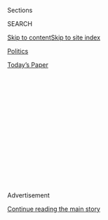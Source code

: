 <div id="app">

<div>

<div>

<div>

<div class="NYTAppHideMasthead css-1q2w90k e1suatyy0">

<div class="section css-ui9rw0 e1suatyy2">

<div class="css-eph4ug er09x8g0">

<div class="css-6n7j50">

</div>

<span class="css-1dv1kvn">Sections</span>

<div class="css-10488qs">

<span class="css-1dv1kvn">SEARCH</span>

</div>

[Skip to content](#site-content)[Skip to site
index](#site-index)

</div>

<div id="masthead-section-label" class="css-1wr3we4 eaxe0e00">

[Politics](https://www.nytimes.com/section/politics)

</div>

<div class="css-10698na e1huz5gh0">

</div>

</div>

<div id="masthead-bar-one" class="section hasLinks css-15hmgas e1csuq9d3">

<div class="css-uqyvli e1csuq9d0">

</div>

<div class="css-1uqjmks e1csuq9d1">

</div>

<div class="css-9e9ivx">

[](https://myaccount.nytimes.com/auth/login?response_type=cookie&client_id=vi)

</div>

<div class="css-1bvtpon e1csuq9d2">

[Today’s
Paper](https://www.nytimes.com/section/todayspaper)

</div>

</div>

</div>

</div>

<div data-aria-hidden="false">

<div id="site-content" data-role="main">

<div>

<div class="css-1aor85t" style="opacity:0.000000001;z-index:-1;visibility:hidden">

<div class="css-1hqnpie">

<div class="css-epjblv">

<span class="css-17xtcya">[Politics](/section/politics)</span><span class="css-x15j1o">|</span><span class="css-fwqvlz">Trump
Fires Impeachment Witnesses Gordon Sondland and Alexander Vindman in
Post-Acquittal
Purge</span>

</div>

<div class="css-k008qs">

<div class="css-1iwv8en">

<span class="css-18z7m18"></span>

<div>

</div>

</div>

<span class="css-1n6z4y">https://nyti.ms/3bqvDwP</span>

<div class="css-1705lsu">

<div class="css-4xjgmj">

<div class="css-4skfbu" data-role="toolbar" data-aria-label="Social Media Share buttons, Save button, and Comments Panel with current comment count" data-testid="share-tools">

  - 
  - 
  - 
  - 
    
    <div class="css-6n7j50">
    
    </div>

  - 
  - 

</div>

</div>

</div>

</div>

</div>

</div>

<div id="NYT_TOP_BANNER_REGION" class="css-13pd83m">

</div>

<div id="top-wrapper" class="css-1sy8kpn">

<div id="top-slug" class="css-l9onyx">

Advertisement

</div>

[Continue reading the main
story](#after-top)

<div class="ad top-wrapper" style="text-align:center;height:100%;display:block;min-height:250px">

<div id="top" class="place-ad" data-position="top" data-size-key="top">

</div>

</div>

<div id="after-top">

</div>

</div>

<div>

<div id="sponsor-wrapper" class="css-1hyfx7x">

<div id="sponsor-slug" class="css-19vbshk">

Supported by

</div>

[Continue reading the main
story](#after-sponsor)

<div id="sponsor" class="ad sponsor-wrapper" style="text-align:center;height:100%;display:block">

</div>

<div id="after-sponsor">

</div>

</div>

<div class="css-186x18t">

</div>

<div class="css-1vkm6nb ehdk2mb0">

# Trump Fires Impeachment Witnesses Gordon Sondland and Alexander Vindman in Post-Acquittal Purge

</div>

Emboldened by his victory and determined to strike back, the president
removed Mr. Sondland as ambassador to the European Union after the White
House earlier on Friday dismissed Colonel Vindman.

<div class="css-79elbk" data-testid="photoviewer-wrapper">

<div class="css-z3e15g" data-testid="photoviewer-wrapper-hidden">

</div>

<div class="css-1a48zt4 ehw59r15" data-testid="photoviewer-children">

![<span class="css-16f3y1r e13ogyst0" data-aria-hidden="true">Gordon D.
Sondland, the ambassador to the European Union and a witness in the
impeachment inquiry, was fired on
Friday.</span><span class="css-cnj6d5 e1z0qqy90" itemprop="copyrightHolder"><span class="css-1ly73wi e1tej78p0">Credit...</span><span><span>Samuel
Corum for The New York
Times</span></span></span>](https://static01.nyt.com/images/2020/02/07/us/07dc-revenge2/07dc-revenge2-articleLarge-v2.jpg?quality=75&auto=webp&disable=upscale)

</div>

</div>

<div class="css-18e8msd">

<div class="css-otjvjh epjyd6m0">

<div class="css-1u9l98q ey68jwv0" data-aria-hidden="true">

[![Peter
Baker](https://static01.nyt.com/images/2018/06/13/multimedia/peter-baker/peter-baker-thumbLarge-v2.png
"Peter Baker")](https://www.nytimes.com/by/peter-baker)[![Maggie
Haberman](https://static01.nyt.com/images/2018/07/12/multimedia/author-maggie-haberman/author-maggie-haberman-thumbLarge.png
"Maggie Haberman")](https://www.nytimes.com/by/maggie-haberman)[![Danny
Hakim](https://static01.nyt.com/images/2018/10/18/multimedia/author-danny-hakim/author-danny-hakim-thumbLarge.png
"Danny Hakim")](https://www.nytimes.com/by/danny-hakim)[![Michael S.
Schmidt](https://static01.nyt.com/images/2018/06/12/multimedia/author-michael-s-schmidt/author-michael-s-schmidt-thumbLarge.png
"Michael S. Schmidt")](https://www.nytimes.com/by/michael-s-schmidt)

</div>

<div class="css-1baulvz">

By [<span class="css-1baulvz" itemprop="name">Peter
Baker</span>](https://www.nytimes.com/by/peter-baker),
[<span class="css-1baulvz" itemprop="name">Maggie
Haberman</span>](https://www.nytimes.com/by/maggie-haberman),
[<span class="css-1baulvz" itemprop="name">Danny
Hakim</span>](https://www.nytimes.com/by/danny-hakim) and
[<span class="css-1baulvz last-byline" itemprop="name">Michael S.
Schmidt</span>](https://www.nytimes.com/by/michael-s-schmidt)

</div>

</div>

  - 
    
    <div class="css-ld3wwf e16638kd2">
    
    Published Feb. 7, 2020Updated July 8,
    2020
    
    </div>

  - 
    
    <div class="css-4xjgmj">
    
    <div class="css-pvvomx" data-role="toolbar" data-aria-label="Social Media Share buttons, Save button, and Comments Panel with current comment count" data-testid="share-tools">
    
      - 
      - 
      - 
      - 
        
        <div class="css-6n7j50">
        
        </div>
    
      - 
      - 
    
    </div>
    
    </div>

</div>

</div>

<div class="section meteredContent css-1r7ky0e" name="articleBody" itemprop="articleBody">

<div class="css-1fanzo5 StoryBodyCompanionColumn">

<div class="css-53u6y8">

WASHINGTON — [President
Trump](https://www.nytimes.com/2020/02/14/podcasts/the-daily/trump-acquittal.html?action=click&module=Briefings&pgtype=Homepage)
wasted little time on Friday opening a campaign of retribution against
those he blames for his impeachment, firing two of the most prominent
witnesses in the House inquiry against him barely 48 hours after being
[acquitted by the
Senate](https://www.nytimes.com/2020/02/05/us/politics/trump-acquitted-impeachment.html).

</div>

</div>

<div>

</div>

<div class="css-1fanzo5 StoryBodyCompanionColumn">

<div class="css-53u6y8">

Emboldened by his victory and determined to strike back, Mr. Trump
ordered Gordon D. Sondland, the founder of a hotel chain who donated $1
million to the president’s inaugural committee, recalled from his post
as the ambassador to the European Union on the same day that [Lt. Col.
Alexander S.
Vindman](https://www.nytimes.com/2020/07/08/us/politics/vindman-trump-ukraine-impeachment.html),
a decorated Iraq war veteran on the National Security Council staff, was
marched out of the White House by security guards.

The ousters of Mr. Sondland and Colonel Vindman — along with Mr.
Vindman’s brother, Lt. Col. Yevgeny Vindman, an Army officer who also
worked on the National Security Council staff — may only presage a
broader effort to even accounts with the president’s perceived enemies.
In the two days since his acquittal in the Senate, Mr. Trump has [railed
about those who stood against
him](https://www.nytimes.com/2020/02/06/us/politics/trump-impeachment.html),
calling them “evil,” “corrupt” and “crooked,” while his press secretary
declared that those who hurt the president “[should pay
for](https://www.foxnews.com/media/stephanie-grisham-dems-must-be-held-accountable-for-corrupt-impeachment)”
it.

</div>

</div>

<div class="css-1fanzo5 StoryBodyCompanionColumn">

<div class="css-53u6y8">

Even as he began purging administration officials who testified in the
House impeachment inquiry, Mr. Trump assailed a Democratic senator who
he had hoped would side with him during the trial but did not and called
on the House to “expunge” his impeachment because he deems it
illegitimate.

The flurry of actions and outbursts drew quick condemnation from
Democrats, who said the president was demonstrating that he feels
unleashed, and complicated the politics of impeachment for moderate
Republicans who stood by him while arguing that he had learned his
lesson and would be more restrained in the future.

“There is no question in the mind of any American why this man’s job is
over, why this country now has one less soldier serving it at the White
House,” David Pressman, Colonel Vindman’s lawyer, said in a statement.
“Lt. Col. Vindman was asked to leave for telling the truth. His honor,
his commitment to right, frightened the powerful.”

Colonel Vindman spoke publicly only once, after being ordered to under
subpoena, Mr. Pressman added. “And for that, the most powerful man in
the world — buoyed by the silent, the pliable and the complicit — has
decided to exact
revenge.”

</div>

</div>

<div class="audioFigureHeading">

<div class="css-1et479a">

![](https://static01.nyt.com/images/2017/01/29/podcasts/the-daily-album-art/the-daily-album-art-articleInline-v2.jpg?quality=75&auto=webp&disable=upscale)

</div>

### Listen to ‘The Daily’: The Post-Acquittal Presidency

<span class="css-59o34k">How has President Trump’s acquittal in the
Senate impeachment trial emboldened him in the Oval Office?</span>

</div>

<div class="css-qe9gm7">

<div>

<div class="css-1g7y0i5 e1drnplw0">

<div class="css-1ceswkc e1drnplw1">

</div>

<div class="css-f2fzwx e1drnplw2">

<div data-aria-labelledby="modal-title" data-role="region">

<div id="modal-title" class="css-mln36k">

transcript

</div>

<div class="css-pbq7ev">

</div>

<span>Back to The
Daily</span>

<div class="css-f6lhej">

<div class="css-1ialerq">

<div class="css-1701swk">

bars

</div>

<div>

<div class="css-1t7yl1y">

0:00/28:08

</div>

<div class="css-og85jy">

\-28:08

</div>

</div>

</div>

</div>

<div class="css-15fbio0">

<div class="css-1p4nyns">

transcript

## Listen to ‘The Daily’: The Post-Acquittal Presidency

### Hosted by Michael Barbaro, produced by Eric Krupke, Adizah Eghan, and Jonathan Wolfe, and edited by Lisa Chow

#### How has President Trump’s acquittal in the Senate impeachment trial emboldened him in the Oval Office?

</div>

  - \[music\]

  - michael barbaro  
    From The New York Times, I’m Michael Barbaro. This is “The Daily.”
    
    Today: President Trump has undertaken a campaign of retribution
    against those who crossed him during the impeachment inquiry and
    favors for those who have tried to protect him. Peter Baker on the
    post-acquittal presidency.
    
    It’s Friday, February 14.

  - archived recording  
    \[HORNS\] Ladies and gentlemen, the President of the United States.

michael barbaro

Peter, I want to begin with retribution. How does that start?

  - archived recording (donald trump)  
    Well, thank you very much, everybody. Wow.

peter baker

The day after his acquittal in the Senate, the president gathers people
in the East Room of the White House for an event. It’s not quite a press
conference. It’s not quite a speech. It’s really kind of a mix, a mix of
a celebration of his acquittal but a venting session of his grievances.

  - archived recording (donald trump)  
    I want to start by thanking some of — and I call them friends,
    because you develop friendships and relationships when you’re in
    battle and war.

peter baker

And he wants to thank the people who stood behind him, names them in the
audience.

  - archived recording (donald trump)  
    Mitch McConnell, I want to tell you, you did a fantastic job.
    \[APPLAUSE\]

peter baker

Mitch McConnell, the Republican leader who did more than anybody to
secure his acquittal in the trial. And he mentions Jim Jordan —

  - archived recording (donald trump)  
    When I first got to know Jim, I said, huh, he never wears a jacket.
    What the hell’s going on? He’s obviously very proud of his body.
    \[LAUGHTER\]

peter baker

— and other members of the House, the Freedom Caucus, the conservative
Republicans who always stood by him in the most aggressive and assertive
and staunch way. And then, of course, he turns to his enemies.

The people he blames for his ordeal, the people he thinks have treated
him so unfairly, have plotted against him, been disloyal or what have
you. And he names ones that you would expect, of course.

  - archived recording (donald trump)  
    Nancy Pelosi is a horrible person.

peter baker

Nancy Pelosi, he says she’s a horrible person.

  - archived recording (donald trump)  
    A corrupt politician named Adam Schiff made up my statement to the
    Ukrainian president. He brought it out of thin air — just made it
    up. They say he’s a screenwriter, a failed screenwriter.

peter baker

He names, of course, Adam Schiff, the lead House prosecutor.

  - archived recording (donald trump)  
    And then you have some that used religion as a crutch. They never
    used it before.

peter baker

He names Mitt Romney, the Republican, the only Republican senator to
vote for conviction.

  - archived recording (donald trump)  
    But, you know, it’s a failed presidential candidate, so things can
    happen when you fail so badly running for president.

peter baker

These two now, of course, are really at odds. And you see the visceral
anger in the president in this moment.

And he mentions Colonel Alexander Vindman, a member of his own staff, a
detailee from the Pentagon working on Ukraine issues, and his twin
brother Yevgeny Vindman, who also works at the N.S.C. staff. He says it
almost in passing.

  - archived recording (donald trump)  
    Lieutenant Colonel Vindman and his twin brother, right?

peter baker

And he says it with such dripping disdain in his voice. You’d get the
sense immediately, of course, that this is somebody who’s really angry
at the president, and he’s got his attention.

michael barbaro

And remind us what puts Vindman in this list of enemies.

peter baker

Colonel Vindman was one of the members of the White House staff, the
National Security Council staff who were subpoenaed by the House to
testify in the impeachment inquiry. He didn’t come forward voluntarily.
He was required to by law to give his testimony to the committee. And
during his testimony, he told about being on the famous July 25 call
between the president and President Zelensky of Ukraine when the
president asked him to investigate Joe Biden and the Democrats. And
Colonel Vindman told the committee that he thought that was
inappropriate, and he reported it to his superiors at the N.S.C. And for
that, he has been on the target list of President Trump and his allies
ever since. Painted as disloyal, painted as even treasonous to the
country. His patriotism questioned even though he’s a decorated veteran
of the Iraq War, injured in battle, and really, a kind of a symbol to
both sides of sort of where this fight has evolved.

  - archived recording (donald trump)  
    Our country is just respected again, and it’s an honor to be with
    the people in this room. Thank you very much, everybody. Thank you.
    Thank you very much. Thank you.

peter baker

And so he comes to the end of this sort of rambling, meandering talk
that goes on for an hour and two minutes. And you get the sense that
this is not the end and that there’s more to come.

  - archived recording  
    Well, President Trump has begun his revenge in the wake of his
    impeachment trial.

peter baker

Colonel Vindman, the same witness he had just talked about so
dismissively at the East Room event finds himself escorted out of the
White House by security guards and told his services are no longer
needed —

michael barbaro

Wow.

peter baker

— exiled back to the Pentagon from which he came. Not just him —

  - archived recording  
    Escorted out of his job and off the White House grounds, as was his
    twin brother, who was also assigned to the N.S.C.

peter baker

His brother Yevgeny Vindman — who didn’t do anything, had nothing to do
with the impeachment hearings at all, except to show up and sit behind
his brother just as a matter of family support — also dismissed from his
post at the National Security Council, marched out at the same time by
security and sent back to the Pentagon.

  - archived recording  
    Today, Vindman’s lawyer issued a statement saying, quote, “The truth
    has cost him his job, his career and his privacy.”

peter baker

You can understand why a president might not want somebody on his staff
who had testified an impeachment hearing against him. But it was handled
in a way that was meant to maximize the public message, right? I’ll tell
you what I mean by that. The N.S.C. is currently undergoing a
downsizing. And in fact, the plan was to move Colonel Vindman out as
part of that, or at least to use that as the cover to to say, it’s not
about reprisal. It’s not about his role in impeachment. It’s just part
of this overall restructuring. And that’s frankly how other presidents
might have handled a situation like that.

michael barbaro

Come up with a rationale.

peter baker

Come up with a rationale, come up with a public face-saving kind of
storyline, a narrative, at least, that even though people would see
through it, would at least have the veneer of looking professional
rather than vindictive. That was not what the president wanted. He made
sure they did this separate from that reorganization. They did not
explain it as part of that reorganization. And they did not deny when we
called them that day that this was what it looked like, which was, of
course, an act of retribution.

michael barbaro

OK, so what happens next?

peter baker

Well, we thought that was the story for the day, these two brothers
being marched out of there.

michael barbaro

Right.

peter baker

And then we discover as the evening arrives that it’s not over.

  - archived recording  
    Now we’re getting word that the U.S. ambassador to the European
    Union, Gordon Sondland, he is out as well.

peter baker

Gordon Sondland, you may remember him. He was the ambassador to the
European Union, who had been deeply involved in the Ukraine pressure
campaign, on the phone with the president and required to testify,
became a key witness in the House hearings. He said that they were
operating on the order of the president himself. He said that it was
clearly a quid pro quo, and he said that everyone was in the loop.
Suddenly, it turns out he’s out as well. Now, as with Vindman, there was
a way to do this that would have minimized the public kerfuffle. Gordon
Sondland actually was ready to leave. He had told his superiors at the
State Department that he was ready to step down on his own. And he got
word that Friday you have to resign today, they told him. But he says,
no. I don’t want to resign on the same day that you’re pushing out these
Vindmans as if I’m part of some sort of purge.

michael barbaro

Wow.

peter baker

If you want me today, you’re going to have to fire me. And they called
back and said, OK, you’re fired.

michael barbaro

So at this point, it’s clear that this is a vindictive purge of anyone
who did anything that put the president in a negative light during the
impeachment process. And what is the reaction to that, that very clear
and deliberate message from the president inside Washington?

peter baker

Certainly among Democrats, even among a few Republicans who say what’s
the message you’re sending? If you respond to a subpoena, as ordered by
the law, and you give your testimony, you shouldn’t be punished for
doing that. The president’s view is, why should I have people I can’t
trust working for me? It’s my right as the president to have a staff
that serves my interests that I believe is loyal. And he’s made clear
that loyalty is a number one when it comes to this president. There’s no
other quality that matters more to him.

michael barbaro

And, Peter, as somebody who’s covered many White Houses, is he right
about that? Is it ultimately a presidential prerogative to decide if
someone testified against you, that, you know, you no longer want them
around, you don’t want them in those jobs anymore, especially
presidential appointments?

peter baker

It’s a good question, right? Because it does feel like it would be
untenable to have testified and provided damaging testimony against the
president, and then come to work every day afterwards. You would think,
in fact, you might not want to necessarily do that. But the question
isn’t what’s the right place then for that person to work. The
question is what the message the president is trying to send by what
he’s doing, right?

michael barbaro

Right.

peter baker

This president has made a point of making sure everybody knows these
people are out, and they’re out because of him and because he will not
tolerate disloyalty.

michael barbaro

OK, so that is the campaign of retribution so far, post acquittal, which
brings us to the campaign of protection for the president’s allies.

peter baker

Right. It’s not enough just to go after his perceived enemies. Now it’s
time to do something to protect his friends. And for him, this is going
to start with a colorful character and longtime friend and adviser named
Roger Stone, who’s about to go to prison.

michael barbaro

We’ll be right back.

So, Peter, before we get to how the president is trying to protect Roger
Stone, remind us who Roger Stone is.

peter baker

Roger Stone has been in American politics going back decades.

He is somebody who calls himself a dirty trickster.

  - archived recording (roger stone)  
    I’m certainly guilty of bluffing and posturing and punking the
    Democrats. Unless they pass some law against \[BLEEP\] and I missed
    it, I’m engaging in tradecraft. It’s politics.

peter baker

He’s a self-proclaimed fan of Richard Nixon. Even to this day, he has a
Richard Nixon tattoo.

michael barbaro

Right.

peter baker

He’s somebody who’s involved early on in some of the Reagan and Dole
campaigns, but over the years kind of drifted off into the side, really
kind of more of a fringe character, a conspiracy theorist, a
provocateur.

  - archived recording 1  
    In 1980, Stone began a lobbying firm with Paul Manafort that
    unapologetically catered to human rights abusers.

  - archived recording 2  
    He has these maxims on how he conducts his political strategy. One
    of his rules is never turn down an opportunity to have sex or be on
    television.

  - archived recording 3  
    We’ve seen a lot of colorful characters in the world of political
    consulting, none more colorful than Roger Stone. And that is the
    most charitable adjective you can apply to the single weirdest man
    possibly in the history of political consulting.

peter baker

He’d been friends for years with Donald Trump. And like Roger Stone,
Trump comes from the outside, right? He was not part of the Republican
establishment. But suddenly, he’s powering forward toward a presidential
bid. And he brings with him people like Roger Stone, who had not been in
the center of American politics now for years.

michael barbaro

Right. And my recollection is that it’s during that campaign that Roger
Stone gets into very significant trouble.

peter baker

Right. He becomes wrapped up in the whole story about the Russian
hacking of the Democratic emails.

  - archived recording  
    Hillary Clinton’s campaign dealing with more email problems. The
    email account of campaign chairman John Podesta was hacked and many
    of the emails released.

peter baker

Things he said gave the impression that he might have known about it in
advance.

michael barbaro

Right.

  - archived recording  
    So were you surprised when John Podesta’s emails came out, as you
    seemed to predict ahead of time?

  - archived recording (roger stone)  
    I was interested, like the rest of the country.

  - archived recording  
    Were you surprised?

  - archived recording (roger stone)  
    No, I wouldn’t say that I was surprised.

peter baker

And that puts him right in the heart of this. Is he a link between the
Trump campaign and Russia through perhaps WikiLeaks, which is the cutout
that the Russians used to get these emails out. And so, once the
president wins and comes into office, his friend Roger Stone finds
himself under investigation for what he knew and when he knew it. And
then Congress jumps in. They call Stone to testify at the House
Intelligence Committee. And this is where he really gets into trouble.

  - archived recording (roger stone)  
    We had a very frank exchange. I answered all of the questions. I
    made the case that the accusation that I knew about John Podesta’s
    email hack in advance was false, that I knew about the content and
    source of the WikiLeaks disclosures regarding Hillary Clinton was
    false.

peter baker

He starts telling things that are demonstrably not true. And he
ultimately ends up getting charged with lying to Congress. He also tries
to get an associate of his to not tell the truth, threatens him even,
threatens to kill his dog.

michael barbaro

Whoa.

peter baker

And he was put on trial. And last fall Roger Stone was convicted of
seven crimes, seven felonies, including lying to Congress and witness
intimidation.

michael barbaro

And these are conditions on very serious charges of obstructing a
congressional investigation into Russian meddling in the 2016 election.
That’s right. I remember thinking when that happened, like, whoa. This
is the big leagues for Roger Stone.

peter baker

Exactly. And the question is, why is he lying? Why is he obstructing? Is
he trying to protect the president? This is how this all fits together,
right? This goes back to the whole Russian interference. This goes back
to the Mueller probe. This goes back to the things that have dominated
this presidency for three years and frustrated this president for three
years. So he sees Roger Stone’s conviction as an illegitimate shot at
him, at himself, the president. A way of trying to take him down because
they couldn’t take him down any other way.

michael barbaro

OK. So Peter, how does the president try to protect Stone after this
conviction?

peter baker

So even as he’s in the middle of this campaign of retribution against
the Vindman brothers and Gordon Sondland, he is increasingly aware that
the sentencing for Roger Stone is coming up. And then, when Monday comes
around and the prosecutors present their recommendation for a sentence
to the court, the prosecutors ask for seven to nine years behind bars.
That’s the normal sentence that would be required under the sentencing
guidelines passed by Congress for crimes of the type that Roger Stone
was convicted of. So they didn’t go outside of those guidelines. They
simply said we want to sentence him to what the guidelines say. That
doesn’t mean the judge would go along with it, but that was their
recommendation. Well, that set the president off.

  - archived recording  
    The president expressed his outrage on Twitter, calling it a very
    unfair situation, adding, “Cannot allow this miscarriage of
    justice\!”

peter baker

In the middle of the night, he starts sending out tweets, angry tweets.
How can this happen? Nine years, this is outrageous. And they’re going
after him. How come they don’t go after my enemies but they go after
him? And that just sort of sets the town ablaze.

  - archived recording  
    Controversy in the nation’s capital now over a sentencing
    recommendation for President Trump’s longtime friend Roger Stone.

peter baker

Here’s a president weighing in directly on a court case involving a
friend of his. This is something that we have not seen really since
Watergate. Presidents don’t, especially publicly, weigh in on
prosecutions of people that they are personally connected to, at least
except in the venue of issuing pardons at some point, which they
sometimes do. So this has shocked a lot of people. But what really
shocked a lot of people in Washington was when they woke up a few hours
later on Tuesday and they saw not only these tweets, but they saw that
the attorney general of the United States, Bill Barr, had essentially
overruled the career prosecutors.

  - archived recording  
    Breaking news involving President Trump. A stunning reversal in the
    sentencing recommendation for Trump confidant Roger Stone.

peter baker

And said, no, we’re not going to ask for a sentence this heavy. We’re
going to ask for something lighter.

michael barbaro

So not seven to nine years, something less.

peter baker

Not seven to nine years, something less. It doesn’t specify what, but
something below what the guidelines would normally call for. And so this
is causing a huge furor in the U.S. attorney’s office in Washington.

  - archived recording  
    What is going on? President Trump knows how to get away with stuff
    when we’re not watching.

peter baker

The four career prosecutors who worked on the Stone case, all four of
them, quit.

  - archived recording  
    We’re following some truly stunning, breaking news, still developing
    by the minute this hour. Federal prosecutors in the Roger Stone
    criminal case have resigned this afternoon.

peter baker

One after the other. One, two, three, four, just like that.

  - archived recording  
    This does not happen. Prosecutors don’t resign just days before they
    go to sentencing after a case that they’ve worked so hard on.

peter baker

One of them actually quits his job altogether, leaves the Justice
Department as a whole.

  - archived recording  
    In protest.

peter baker

Well, they don’t say it, but that’s the obvious conclusion. Yes, they’re
protesting the overruling of their recommendation. And I think that they
felt like they had an ethical obligation. If they had told the court
this is the sentence we think is appropriate, and then suddenly a day
later the same department is coming and saying, no, we don’t — how is
that tenable for them to continue on that case?

michael barbaro

And, Peter, given what has just happened — the firing of Vindman,
Sondland, Vindman’s brother — what is the reaction to this intervention?
Not just the retribution, but this protection?

peter baker

Well, in effect, the Democrats are saying we told you so, right?

  - archived recording (chuck schumer)  
    No serious person believes President Trump has learned any lesson.
    He doesn’t learn any lessons. He does just what he wants, what suits
    his ego at the moment.

peter baker

Senator Schumer, the Democratic leader in the upper chamber goes to the
floor and gives a pretty passionate speech in which he says that the
natural consequence of acquitting the president on the Ukraine matter
means that he feels completely unleashed and empowered to do whatever he
thinks is right for his own political interests.

  - archived recording (chuck schumer)  
    We are witnessing a crisis in the rule of law in America, unlike one
    we have ever seen before. It’s a crisis of President Trump’s making,
    but it was enabled and emboldened by every Senate Republican.

peter baker

Even amongst some Republicans, you’re seeing you know some discomfort,
particularly among moderate Republicans who tried to give the president
the benefit of the doubt by standing with him in the impeachment trial.
A couple of them had said even, well, maybe he’ll have learned a lesson
from all of this and he’ll be more measured, he’ll be more restrained in
the future and that that would be a good thing. Well, what you’re
hearing a lot of people saying is that doesn’t seem to be the case. And
I think that the question going forward is going to be, is it just a
burst of energy and lashing out in the days after the acquittal, or is
this the beginning of a month’s long recalibration of his
administration? What is he going to do going forward?

michael barbaro

Right. Is this the post-aquittal presidency, one in which enemies are
punished and allies are at all costs protected?

peter baker

Right, exactly. And that the instruments of government are to serve the
president’s interests, not just the public’s interests.

michael barbaro

Peter, what you have described here is what an old school political
terms might be called a strategy of carrots and sticks, but on steroids,
right? You protect those who have done right by you, and you punish
those who have somehow wronged you. And in the case of the president,
that “steroided up” strategy clearly worked when it came to impeachment.
And we talked to you. We talked to many of our colleagues about the fact
that there was genuine fear of crossing this president, and that that
influenced how the Senate voted in the impeachment trial. So if this
strategy is working — and by all accounts, it is working — why shouldn’t
the president keep it up?

peter baker

Well, it’s a great question. I think one of the things we’ve learned
about the last three years is that the norms, the standards, the lines
that we used to think of that constrained a president were more
aspirational and conceptual than they were legal. You go look. You go
back far enough, you’re going to find plenty of presidents who punished
their enemies and protected their friends. But in the post-Watergate
period in particular, when we put in new guardrails, we put a new laws,
we put in new systems, we thought that that had been minimized at the
very least, right? That, yeah, you’re going to probably give an
appointment to somebody who’s been good to you. And you’re going to
maybe take away a grant from the state of somebody who crossed you on a
vote. These things happen. They happen under any presidency. This is
that, as you put it, on steroids. And it’s overt. It’s right out there
in the open. He wants everybody to know what he’s doing. He wants
everybody to understand. You are loyal to this president or you should
get out. And that’s true of people in government. That’s true of people
even in Congress. He’s made very clear that the Republican Party has no
room for anybody who is not on his side. You’re either in his camp or
you’re not.

michael barbaro

And, of course, there’s a larger context here, which is we’re in the
middle of a presidential election. And I wonder how this behavior by the
president fits into his re-election strategy.

peter baker

You say that all this fits into a broader approach by this presidential
politics. It’s not about unifying. It’s about dividing. It’s about us
versus them. And this is what the appeal is to his constituents. It is:
I am fighting for you. And they are trying to stop me. It’s the deep
state, it’s the Democrats, it’s the fake news media. They’re all trying
to stop me, and by extension, you. And that’s why you should stick with
me in this election this fall. So this idea that Washington is all
alarmed by retributions and protections of friends because it violates
norms doesn’t hurt his appeal to many of his voters out there, because
it’s part of this larger argument that he’s making. And the larger
argument is I am a force of disruption. I am a force that is shaking
things up. And the reason why you’re seeing things in the news that are
bad about me is because they’re fighting back. And you should stay with
me because it’s not just me. It’s about you too.

michael barbaro

Peter, thank you.

peter baker

OK, thank you.

michael barbaro

On Thursday, in an interview with ABC News, Attorney General Bill Barr
said that the president’s interference in cases like Roger Stone’s was
making it all but impossible for him to run the Department of Justice.

  - archived recording (william barr)  
    To have public statements and tweets made about the department,
    about people in the department, our men and women here, about cases
    pending in the department and about judges before whom we have
    cases, make it impossible for me to do my job and to assure the
    courts and the prosecutors and the department that we’re doing our
    work with integrity.

michael barbaro

But Barr did not directly criticize the president, and confirmed in the
interview that he had overruled prosecutors to recommend a more lenient
sentence for Stone.

We’ll be right back.

Here’s what else you need to know today.

  - archived recording  
    Are there any senators in the chamber wishing to change their vote?
    If not, the yeas are 55, the nays are 45. The joint resolution as
    amended is passed.

michael barbaro

On Thursday, a bipartisan majority in the Senate passed a resolution
requiring President Trump to seek authorization from Congress before
taking further military action against Iran. The legislation, which was
already passed by the House, is an unusual move to restrain presidential
power and reflected the growing unease within Congress over Trump’s
approach to Iraq, which many fear could lead to all-out war. It follows
Trump’s decision six weeks ago to kill Qassim Suleimani, a top Iranian
military commander, without the authorization of Congress.

“The Daily” is made by Theo Balcomb, Andy Mills, Lisa Tobin, Rachel
Quester, Lynsea Garrison, Annie Brown, Clare Toeniskoetter, Paige
Cowett, Michael Simon Johnson, Brad Fisher, Larissa Anderson, Wendy
Dorr, Chris Wood, Jessica Cheung, Alexandra Leigh Young, Jonathan Wolfe,
Lisa Chow, Eric Krupke, Marc Georges, Luke Vander Ploeg, Adizah Eghan,
Kelly Prime, Julia Longoria, Donna Summer, Jazmin Aguilera, M.J. Davis
Lin, Austin Mitchell, Sayre Quevedo, Neena Pathak, Dan Jimison. Dave
Shaw, Sydney Harper, Daniel Guillematte, Hans Buetow and Robert Jimison.
Our theme music is by Jim Brunberg and Ben Landsverk of Wonderly.
Special thanks to Sam Dolnick, Mikayla Bouchard, Stella Tan, Lauren
Jackson, Julia Simon, Mahima Chablani and Nora Keller. That’s it for
“The Daily.” I’m Michael Barbaro. See you on Tuesday after the
holiday.

</div>

</div>

</div>

</div>

</div>

</div>

<div class="css-79elbk" data-testid="photoviewer-wrapper">

<div class="css-z3e15g" data-testid="photoviewer-wrapper-hidden">

</div>

<div class="css-1a48zt4 ehw59r15" data-testid="photoviewer-children">

![<span class="css-16f3y1r e13ogyst0" data-aria-hidden="true">Lt. Col.
Alexander S. Vindman preparing to testify in November during the House
impeachment
inquiry.</span><span class="css-cnj6d5 e1z0qqy90" itemprop="copyrightHolder"><span class="css-1ly73wi e1tej78p0">Credit...</span><span>Erin
Schaff/The New York
Times</span></span>](https://static01.nyt.com/images/2020/02/07/us/politics/07dc-vindman/07dc-vindman-articleLarge.jpg?quality=75&auto=webp&disable=upscale)

</div>

</div>

<div class="css-1fanzo5 StoryBodyCompanionColumn">

<div class="css-53u6y8">

Mr. Sondland took a more measured approach, confirming that he had been
dismissed without offering any protest.

“I was advised today that the president intends to recall me effective
immediately as United States ambassador to the European Union,” he said
in a statement hours after Colonel Vindman’s dismissal. “I am grateful
to President Trump for having given me the opportunity to serve, to
Secretary Pompeo for his consistent support and to the exceptional and
dedicated professionals at the U.S. Mission to the European Union.”

Mr. Sondland and Colonel Vindman were key witnesses in the House
impeachment hearings. Mr. Sondland, who was deeply involved in the
effort to pressure Ukraine to announce investigations into Mr. Trump’s
Democratic rivals, testified that “we followed the president’s orders”
and that “everyone was in the loop.” Colonel Vindman, who was on Mr.
Trump’s July 25 phone call with Ukraine’s president, testified that it
was [“improper for the
president”](https://www.nytimes.com/2019/11/19/us/politics/impeachment-hearings.html)
to coerce a foreign country to investigate a political opponent.

It may have been untenable for them to keep working for a president with
whom they broke so publicly, but the White House made no effort to
portray the ousters as anything other than reprisals. Mr. Trump
foreshadowed Colonel Vindman’s fate hours ahead of time when asked if he
would be pushed out. “Well, I’m not happy with him,” the president told
reporters. “You think I’m supposed to be happy with him? I’m not.”

The president continued to assail lawmakers who voted for conviction,
targeting Senator Joe Manchin III of West Virginia, who bitterly
disappointed Mr. Trump by sticking with his party. “I was told by many
that Manchin was just a puppet for Schumer & Pelosi,” [Mr. Trump wrote
on
Twitter](https://twitter.com/realDonaldTrump/status/1225901404600049664),
referring to Senator Chuck Schumer of New York, the minority leader, and
Speaker Nancy Pelosi. “That’s all he is\!”

</div>

</div>

<div class="css-cfo9c3">

</div>

<div class="css-1fanzo5 StoryBodyCompanionColumn">

<div class="css-53u6y8">

Even as Mr. Trump flew to North Carolina to [highlight his economic
record](https://www.nytimes.com/2020/02/07/us/politics/trump-north-carolina.html),
he called on the House to “expunge” his impeachment, an idea with no
precedent or basis in the Constitution. “They should because it was a
hoax,” he told reporters. “It was a total political hoax.” And he
accused Ms. Pelosi of committing a crime by [ripping up a
copy](https://www.nytimes.com/2020/02/04/us/politics/pelosi-trump-handshake.html)
of his State of the Union address. “She broke the law,” he asserted.

The president’s critics had warned that [he would feel unbound if
acquitted](https://www.nytimes.com/2020/02/01/us/politics/trump-impeachment-trial.html),
and some said the dismissals proved their point, quickly calling them
“the Friday night massacre,” as Senator Mark Warner, Democrat of
Virginia, put it.

“These are the actions of a man who [believes he is above the
law](https://twitter.com/RepAdamSchiff/status/1225952767803523073),”
said Representative Adam B. Schiff, Democrat of California and the lead
House impeachment manager. Mr. Schumer said the White House was running
from the truth. “This action is not a sign of strength,” he said. “It
only shows President Trump’s weakness.” Ms. Pelosi said, “This goes too
far.” At the [Democratic presidential debate in New
Hampshire](https://www.nytimes.com/2020/02/07/us/politics/democratic-debate-tonight.html?action=click&module=Top%20Stories&pgtype=Homepage),
former Vice President Joseph R. Biden Jr. asked the audience to stand in
support of Colonel Vindman.

The White House would not discuss the Vindman decision. “We do not
comment on personnel matters,” said John Ullyot, a spokesman for the
National Security Council.

Donald Trump Jr., the president’s eldest son, celebrated the dismissals,
offering mock thanks to Mr. Schiff. “Were it not for his crack
investigation skills, @realDonaldTrump might have had a tougher time
unearthing who all needed to be fired,” [he
tweeted](https://twitter.com/DonaldJTrumpJr/status/1225941861765918720).

“The president had every right to make the moves that he did today,”
Representative Lee Zeldin, Republican of New York, said in an interview.
“Moving Lt. Col. Vindman, for example, is a good move based on the fact
that there is a lack of trust. He disagrees with the president’s
policies.” As for Mr. Sondland, “the president can recall an ambassador
at any time with or without cause, and in the case of Gordon Sondland,
the guy was a hot mess, anyway.”

Representative Matt Gaetz, Republican of Florida, expressed no regrets
over Mr. Sondland’s dismissal. “Somehow I think America will be able to
deliver foreign policy without Gordon Sondland,” he said by text
message.

</div>

</div>

<div class="css-1fanzo5 StoryBodyCompanionColumn">

<div class="css-53u6y8">

Other witnesses have left with less drama recently. Marie L.
Yovanovitch, the ambassador to Ukraine who was recalled from her post
last spring because she was seen as an obstacle to the president’s
plans, [retired last month from the Foreign
Service](https://www.nytimes.com/2020/01/31/us/politics/ambassador-ukraine-impeachment-retires.html).
William B. Taylor Jr., who replaced her in an acting capacity, [was
essentially brought back
early](https://www.nytimes.com/2019/12/17/world/europe/william-taylor-ukraine.html),
as well. And Jennifer Williams, a career official working for Vice
President Mike Pence, quietly returned to the Defense Department.

Several had already left government, like Fiona Hill, the Europe policy
chief at the National Security Council, and Kurt D. Volker, the special
envoy for Ukraine, who [resigned days before
testifying](https://www.nytimes.com/2019/09/27/us/politics/volker-ukraine-resigns.html).
But others remain, including [George P.
Kent](https://www.nytimes.com/2019/11/13/us/politics/who-is-george-kent.html)
at the State Department, [Laura
Cooper](https://www.nytimes.com/2019/11/20/us/politics/laura-cooper-impeachment.html)
at the Defense Department and [David
Holmes](https://www.nytimes.com/2019/11/21/us/politics/david-holmes-impeachment.html)
at the embassy in Ukraine.

Mr. Sondland began discussions with senior officials about leaving
shortly after he testified in November, according to two people briefed
on the matter. He believed that remaining would be unrealistic given his
role in impeachment and hoped to exit gracefully.

A decision on timing was postponed until after impeachment, but on
Friday, State Department officials told Mr. Sondland that they wanted
him to resign, the people said. Mr. Sondland relayed to them that he
would not step down amid what was clearly a purge of impeachment
witnesses and that he would have to be fired, they said. In response,
State Department officials recalled him.

Colonel Vindman’s brother seemed to be collateral damage. Yevgeny
Vindman, who goes by Eugene, worked as a lawyer for the National
Security Council and had no role in the impeachment hearings other than
showing up to sit behind his brother when he appeared in November. He
was given no explanation for his dismissal “despite over two decades of
loyal service to this country,” said Mr. Pressman, the lawyer. “He
deeply regrets that he will not be able to continue his service at the
White House.”

Both Vindmans, whose White House tours were scheduled to last until
July, will retain their Army ranks and return to military service.
Alexander Vindman, who had been expecting the move and had begun
removing personal items, was told he would go to the Pentagon before
moving to the National War College in July as originally planned.
Yevgeny Vindman was more surprised and was told he would report to the
office of the Army general counsel.

Defense Secretary Mark T. Esper said service members who return to the
military would be welcomed back. “We protect all of our persons, service
members, from retribution or anything like that,” he told reporters.

</div>

</div>

<div class="css-1fanzo5 StoryBodyCompanionColumn">

<div class="css-53u6y8">

Mr. Trump, on the other hand, has made clear his personal antipathy for
both Vindmans. “Lieutenant Colonel Vindman and his twin brother, right?”
he said on Thursday during a [rambling hourlong venting
session](https://www.nytimes.com/2020/02/06/us/politics/trump-impeachment.html)
at the White House, his voice dripping with disdain. “We had some people
that — really amazing.”

On Friday, Mr. Trump [retweeted a
message](https://twitter.com/TomFitton/status/1196980591398457346) from
a supporter advocating Alexander Vindman’s dismissal: “Vindman’s
behavior is a scandal. He should be removed from the @RealDonaldTrump
White House ASAP to protect our foreign policy from his machinations.”

Senator Susan Collins of Maine, a Republican who voted to acquit the
president but expressed hope that he would learn a lesson from the
impeachment, said witnesses should not be punished. “I obviously am not
in favor of any kind of retribution against anyone who came forward with
evidence,” she said in Maine, [according to The Portland Press
Herald](https://www.pressherald.com/2020/02/07/collins-says-retribution-after-impeachment-acquital-would-not-be-appropriate/).

Colonel Vindman has been subjected [to virulent
attacks](https://www.nytimes.com/2019/11/06/us/politics/trump-vindman-twitter.html)
on his patriotism on Fox News and social media. The president called him
a “Never Trumper,” a term the colonel rejected. [Fox aired a
segment](https://www.nytimes.com/2019/11/20/us/alexander-vindman-fox-news-espionage.html)
suggesting his service in the White House might amount to “espionage.”
And Senator Marsha Blackburn, Republican of Tennessee, [attacked him on
Twitter](https://twitter.com/MarshaBlackburn/status/1220452721616216087?ref_src=twsrc%5Etfw%7Ctwcamp%5Etweetembed%7Ctwterm%5E1220452721616216087&ref_url=https%3A%2F%2Fwww.washingtonpost.com%2Fpolitics%2F2020%2F01%2F23%2Fgop-senator-flimsily-impugns-key-impeachment-witness-again%2F):
“How patriotic is it to badmouth and ridicule our great nation in front
of Russia, America’s greatest enemy?”

With impeachment over, Mr. Trump is debating additional personnel
changes. Some advisers are encouraging him to part ways with his acting
chief of staff, Mick Mulvaney, who was involved in freezing [security
aid](https://www.nytimes.com/2019/12/29/us/politics/trump-ukraine-military-aid.html)
to Ukraine, which paved the way for impeachment.

Other advisers are telling Mr. Trump to delay major changes until after
the November election. Some hope that Representative Mark Meadows,
Republican of North Carolina, will join the White House as a senior
adviser. Mr. Meadows traveled with the president on Friday to North
Carolina.

Mr. Trump denied that Mr. Mulvaney would be pushed out in favor of Mr.
Meadows. “I have a great relationship with Mick,” the president told
reporters on Friday. “I have a great relationship with Mark. And it’s
false.”

Peter Baker and Michael S. Schmidt reported from Washington, and Maggie
Haberman and Danny Hakim from New York. Lola Fadulu contributed
reporting from Charlotte, N.C.

</div>

</div>

<div>

</div>

</div>

<div>

</div>

<div>

</div>

<div>

</div>

<div>

<div id="bottom-wrapper" class="css-1ede5it">

<div id="bottom-slug" class="css-l9onyx">

Advertisement

</div>

[Continue reading the main
story](#after-bottom)

<div id="bottom" class="ad bottom-wrapper" style="text-align:center;height:100%;display:block;min-height:90px">

</div>

<div id="after-bottom">

</div>

</div>

</div>

</div>

</div>

## Site Index

<div>

</div>

## Site Information Navigation

  - [© <span>2020</span> <span>The New York Times
    Company</span>](https://help.nytimes.com/hc/en-us/articles/115014792127-Copyright-notice)

<!-- end list -->

  - [NYTCo](https://www.nytco.com/)
  - [Contact
    Us](https://help.nytimes.com/hc/en-us/articles/115015385887-Contact-Us)
  - [Work with us](https://www.nytco.com/careers/)
  - [Advertise](https://nytmediakit.com/)
  - [T Brand Studio](http://www.tbrandstudio.com/)
  - [Your Ad
    Choices](https://www.nytimes.com/privacy/cookie-policy#how-do-i-manage-trackers)
  - [Privacy](https://www.nytimes.com/privacy)
  - [Terms of
    Service](https://help.nytimes.com/hc/en-us/articles/115014893428-Terms-of-service)
  - [Terms of
    Sale](https://help.nytimes.com/hc/en-us/articles/115014893968-Terms-of-sale)
  - [Site
    Map](https://spiderbites.nytimes.com)
  - [Help](https://help.nytimes.com/hc/en-us)
  - [Subscriptions](https://www.nytimes.com/subscription?campaignId=37WXW)

</div>

</div>

</div>

</div>
